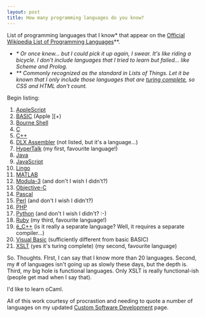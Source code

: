 ```yaml
---
layout: post
title: How many programming languages do you know?
---
```

<p>List of programming languages that I know* that appear on the <a href="http://en.wikipedia.org/wiki/List_of_programming_languages">Official Wikipedia List of Programming Languages</a>**.</p><ul><li><em>* Or once knew... but I could pick it up again, I swear. It's like riding a bicycle. I don't include languages that I tried to learn but failed... like Scheme and Prolog.</em></li><li><em>** Commonly recognized as the standard in Lists of Things. Let it be known that I only include those languages that are <a href="http://en.wikipedia.org/wiki/Turing_completeness">turing complete</a>, so CSS and HTML don't count.</em></li></ul><p>Begin listing:</p><ol><li><a href="http://en.wikipedia.org/wiki/AppleScript">AppleScript</a></li><li><a href="http://en.wikipedia.org/wiki/BASIC">BASIC</a> (Apple ][+)</li><li><a href="http://en.wikipedia.org/wiki/Bourne_shell">Bourne Shell</a></li><li><a href="http://en.wikipedia.org/wiki/C_%28programming_language%29">C</a></li><li><a href="http://en.wikipedia.org/wiki/C%2B%2B">C++</a></li><li><a href="http://en.wikipedia.org/wiki/DLX">DLX Assembler</a> (not listed, but it's a language...)</li><li><a href="http://en.wikipedia.org/wiki/HyperTalk">HyperTalk</a> (my first, favourite language!)</li><li><a href="http://en.wikipedia.org/wiki/Java_%28programming_language%29">Java</a></li><li><a href="http://en.wikipedia.org/wiki/JavaScript">JavaScript</a></li><li><a href="http://en.wikipedia.org/wiki/Lingo_%28programming_language%29">Lingo</a></li><li><a href="http://en.wikipedia.org/wiki/MATLAB">MATLAB</a></li><li><a href="http://en.wikipedia.org/wiki/Modula-3">Modula-3</a> (and don't I wish I didn't?)</li><li><a href="http://en.wikipedia.org/wiki/Objective-C">Objective-C</a></li><li><a href="http://en.wikipedia.org/wiki/Pascal_programming_language">Pascal</a></li><li><a href="http://en.wikipedia.org/wiki/Perl">Perl</a> (and don't I wish I didn't?)</li><li><a href="http://en.wikipedia.org/wiki/PHP">PHP</a></li><li><a href="http://en.wikipedia.org/wiki/Python_%28programming_language%29">Python</a> (and don't I wish I didn't? :-)</li><li><a href="http://en.wikipedia.org/wiki/Ruby_%28programming_language%29">Ruby</a> (my third, favourite language!)</li><li><a href="http://plg.uwaterloo.ca/%7Eusystem/uC++.html">ë_C++</a> (is it really a separate language? Well, it requires a separate compiler...)</li><li><a href="http://en.wikipedia.org/wiki/Visual_Basic">Visual Basic</a> (sufficiently different from basic BASIC)</li><li><a href="http://en.wikipedia.org/wiki/XSLT">XSLT</a> (yes it's turing complete) (my second, favourite language)</li></ol><p>So. Thoughts. FIrst, I can say that I know more than 20 languages. Second, my # of languages isn't going up as slowly these days, but the depth is. Third, my big hole is functional languages. Only XSLT is really functional-ish (people get mad when I say that).</p><p>I'd like to learn oCaml.</p><p>All of this work courtesy of procrastion and needing to quote a number of languages on my updated <a href="http://simonwoodside.com/pages/consulting">Custom Software Development</a> page.</p>

